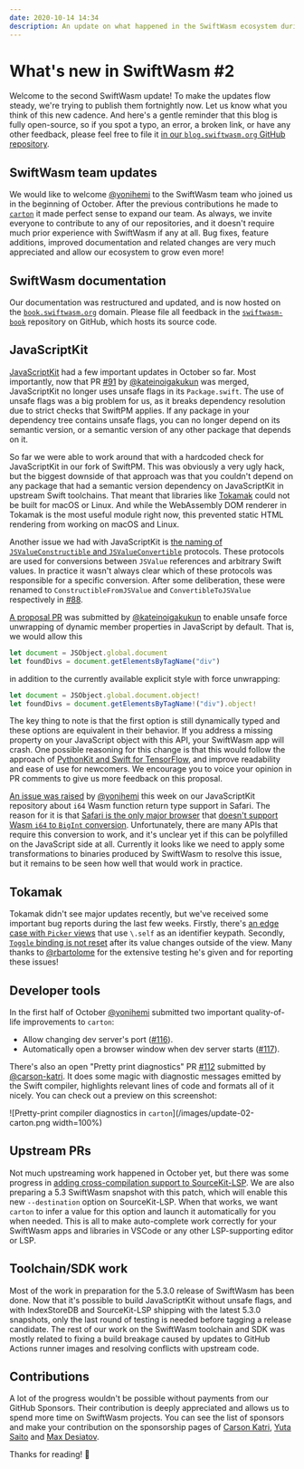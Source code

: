 ```yaml
---
date: 2020-10-14 14:34
description: An update on what happened in the SwiftWasm ecosystem during the first half of October 2020.
---
```

# What's new in SwiftWasm #2

Welcome to the second SwiftWasm update! To make the updates flow steady, we're trying to publish
them fortnightly now. Let us know what you think of this new cadence. And here's a gentle reminder
that this blog is fully open-source, so if you spot a typo, an error, a broken link, or have any
other feedback, please feel free to file it [in our `blog.swiftwasm.org` GitHub
repository](https://github.com/swiftwasm/blog.swiftwasm.org).

## SwiftWasm team updates

We would like to welcome [@yonihemi](https://github.com/yonihemi) to the SwiftWasm team who joined
us in the beginning of October. After the previous contributions he made to
[`carton`](https://carton.dev) it made perfect sense to expand our team. As always, we invite
everyone to contribute to any of our repositories, and it doesn't require much prior experience with
SwiftWasm if any at all. Bug fixes, feature additions, improved documentation and related changes
are very much appreciated and allow our ecosystem to grow even more!

## SwiftWasm documentation

Our documentation was restructured and updated, and is now hosted on the
[`book.swiftwasm.org`](https://book.swiftwasm.org) domain. Please file all feedback in the
[`swiftwasm-book`](https://github.com/swiftwasm/swiftwasm-book) repository on GitHub, which hosts
its source code.

## JavaScriptKit

[JavaScriptKit](https://github.com/swiftwasm/JavaScriptKit) had a few important updates in October
so far. Most importantly, now that PR [#91](https://github.com/swiftwasm/JavaScriptKit/pull/91) by
[@kateinoigakukun](https://github.com/kateinoigakukun) was merged, JavaScriptKit no longer uses
unsafe flags in its `Package.swift`. The use of unsafe flags was a big problem for us, as it breaks
dependency resolution due to strict checks that SwiftPM applies. If any package in your dependency
tree contains unsafe flags, you can no longer depend on its semantic version, or a semantic version
of any other package that depends on it.

So far we were able to work around that with a hardcoded check for JavaScriptKit in our fork of
SwiftPM. This was obviously a very ugly hack, but the biggest downside of that approach was that
you couldn't depend on any package that had a semantic version dependency on JavaScriptKit in
upstream Swift toolchains. That meant that libraries like [Tokamak](https://tokamak.dev) could not
be built for macOS or Linux. And while the WebAssembly DOM renderer in Tokamak is the most useful
module right now, this prevented static HTML rendering from working on macOS and
Linux.

Another issue we had with JavaScriptKit is [the naming of `JSValueConstructible`
and `JSValueConvertible`](https://github.com/swiftwasm/JavaScriptKit/issues/87) protocols. These
protocols are used for conversions between `JSValue` references and arbitrary Swift values. In
practice it wasn't always clear which of these protocols was responsible for a specific conversion.
After some deliberation, these were renamed to `ConstructibleFromJSValue` and `ConvertibleToJSValue`
respectively in [#88](https://github.com/swiftwasm/JavaScriptKit/pull/88).

[A proposal PR](https://github.com/swiftwasm/JavaScriptKit/pull/98) was submitted by
[@kateinoigakukun](https://github.com/kateinoigakukun) to enable unsafe force unwrapping of
dynamic member properties in JavaScript by default. That is, we would allow this


```javascript
let document = JSObject.global.document
let foundDivs = document.getElementsByTagName("div")
```

in addition to the currently available explicit style with force unwrapping:

```javascript
let document = JSObject.global.document.object!
let foundDivs = document.getElementsByTagName!("div").object!
```

The key thing to note is that the first option is still dynamically typed and these options are
equivalent in their behavior. If you address a missing property on your JavaScript object with this
API, your SwiftWasm app will crash. One possible reasoning for this change is that this would follow
the approach of [PythonKit and Swift for
TensorFlow](https://github.com/tensorflow/swift#why-swift-for-tensorflow), and improve readability
and ease of use for newcomers. We encourage you to voice your opinion in PR comments to give us more
feedback on this proposal.

[An issue was raised](https://github.com/swiftwasm/JavaScriptKit/issues/97) by
[@yonihemi](https://github.com/yonihemi) this week on our JavaScriptKit repository about `i64` Wasm
function return type support in Safari. The reason for it is that [Safari is the only major
browser](https://webassembly.org/roadmap/) that [doesn't
support](https://bugs.webkit.org/show_bug.cgi?id=213528) [Wasm `i64` to `BigInt`
conversion](https://github.com/WebAssembly/JS-BigInt-integration). Unfortunately, there are many
APIs that require this conversion to work, and it's unclear yet if this can be polyfilled on the
JavaScript side at all. Currently it looks like we need to apply some transformations to binaries
produced by SwiftWasm to resolve this issue, but it remains to be seen how well that would work in
practice.

## Tokamak

Tokamak didn't see major updates recently, but we've received some important bug reports during
the last few weeks. Firstly, there's [an edge case with `Picker`
views](https://github.com/TokamakUI/Tokamak/issues/285) that use `\.self` as an identifier keypath.
Secondly, [`Toggle` binding is not reset](https://github.com/TokamakUI/Tokamak/issues/287) after its
value changes outside of the view. Many thanks to [@rbartolome](https://github.com/rbartolome) for
the extensive testing he's given and for reporting these issues!

## Developer tools

In the first half of October [@yonihemi](https://github.com/yonihemi) submitted two important
quality-of-life improvements to `carton`:

* Allow changing dev server's port ([#116](https://github.com/swiftwasm/carton/pull/116)).
* Automatically open a browser window when dev server starts
([#117](https://github.com/swiftwasm/carton/pull/117)).

There's also an open "Pretty print diagnostics" PR [#112](https://github.com/swiftwasm/carton/pull/122)
submitted by [@carson-katri](https://github.com/carson-katri). It does some magic with diagnostic
messages emitted by the Swift compiler, highlights relevant lines of code and formats all of it
nicely. You can check out a preview on this screenshot:

![Pretty-print compiler diagnostics in `carton`](/images/update-02-carton.png width=100%)


## Upstream PRs

Not much upstreaming work happened in October yet, but there was some progress in [adding
cross-compilation support to SourceKit-LSP](https://github.com/apple/sourcekit-lsp/pull/330).
We are also preparing a 5.3 SwiftWasm snapshot with this patch, which will enable this
new `--destination` option on SourceKit-LSP. When that works, we want `carton` to infer a value
for this option and launch it automatically for you when needed. This is all to make auto-complete
work correctly for your SwiftWasm apps and libraries in VSCode or any other LSP-supporting editor
or LSP.


## Toolchain/SDK work

Most of the work in preparation for the 5.3.0 release of SwiftWasm has been done. Now that it's
possible to build JavaScriptKit without unsafe flags, and with IndexStoreDB and SourceKit-LSP
shipping with the latest 5.3.0 snapshots, only the last round of testing is needed before tagging a
release candidate. The rest of our work on the SwiftWasm toolchain and SDK was mostly related to
fixing a build breakage caused by updates to GitHub Actions runner images and resolving conflicts
with upstream code.

## Contributions

A lot of the progress wouldn't be possible without payments from our GitHub Sponsors. Their
contribution is deeply appreciated and allows us to spend more time on SwiftWasm projects. You can
see the list of sponsors and make your contribution on the sponsorship pages of [Carson
Katri](https://github.com/sponsors/carson-katri), [Yuta
Saito](https://github.com/sponsors/kateinoigakukun) and [Max
Desiatov](https://github.com/sponsors/MaxDesiatov).

Thanks for reading! 👋
